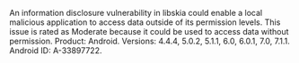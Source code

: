 An information disclosure vulnerability in libskia could enable a local malicious application to access data outside of its permission levels. This issue is rated as Moderate because it could be used to access data without permission. Product: Android. Versions: 4.4.4, 5.0.2, 5.1.1, 6.0, 6.0.1, 7.0, 7.1.1. Android ID: A-33897722.